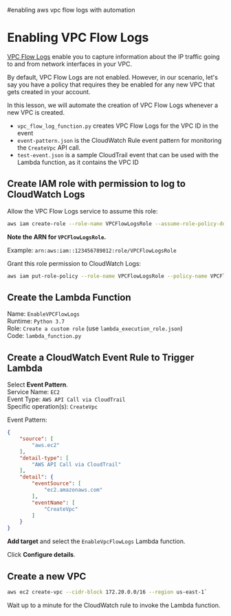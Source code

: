 #enabling aws vpc flow logs with automation
# Enabling VPC Flow Logs

[VPC Flow Logs](https://docs.aws.amazon.com/vpc/latest/userguide/flow-logs.html) enable you to capture information about the IP traffic going to and from network interfaces in your VPC.

By default, VPC Flow Logs are not enabled. However, in our scenario, let's say you have a policy that requires they be enabled for any new VPC that gets created in your account.

In this lesson, we will automate the creation of VPC Flow Logs whenever a new VPC is created.

- `vpc_flow_log_function.py` creates VPC Flow Logs for the VPC ID in the event
- `event-pattern.json` is the CloudWatch Rule event pattern for monitoring the `CreateVpc` API call.
- `test-event.json` is a sample CloudTrail event that can be used with the Lambda function, as it contains the VPC ID

## Create IAM role with permission to log to CloudWatch Logs

Allow the VPC Flow Logs service to assume this role:

```sh
aws iam create-role --role-name VPCFlowLogsRole --assume-role-policy-document file://trust-policy.json
```

**Note the ARN for `VPCFlowLogsRole`.**

Example: `arn:aws:iam::123456789012:role/VPCFlowLogsRole`

Grant this role permission to CloudWatch Logs:

```sh
aws iam put-role-policy --role-name VPCFlowLogsRole --policy-name VPCFlowLogsPolicy --policy-document file://vpc-flow-logs-iam-role.json
```

## Create the Lambda Function

Name: `EnableVPCFlowLogs`  
Runtime: `Python 3.7`  
Role: `Create a custom role` (use `lambda_execution_role.json`)  
Code: `lambda_function.py`

## Create a CloudWatch Event Rule to Trigger Lambda

Select **Event Pattern**.  
Service Name: `EC2`  
Event Type: `AWS API Call via CloudTrail`  
Specific operation(s): `CreateVpc`

Event Pattern:

```json
{
    "source": [
        "aws.ec2"
    ],
    "detail-type": [
        "AWS API Call via CloudTrail"
    ],
    "detail": {
        "eventSource": [
            "ec2.amazonaws.com"
        ],
        "eventName": [
            "CreateVpc"
        ]
    }
}
```

**Add target** and select the `EnableVpcFlowLogs` Lambda function.

Click **Configure details**.

## Create a new VPC

```sh
aws ec2 create-vpc --cidr-block 172.20.0.0/16 --region us-east-1`
```

Wait up to a minute for the CloudWatch rule to invoke the Lambda function.
